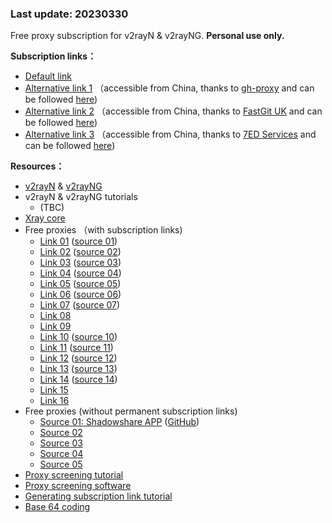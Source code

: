 ### Last update: 20230330

Free proxy subscription for v2rayN & v2rayNG. **Personal use only.**


**Subscription links：**
+ [Default link](https://raw.githubusercontent.com/bj-wang/Free-nodes/main/Free-proxies-BW.txt)
+ [Alternative link 1](https://ghproxy.com/https://raw.githubusercontent.com/bj-wang/Free-nodes/main/Free-proxies-BW.txt) （accessible from China, thanks to [gh-proxy](https://ghproxy.com/) and can be followed [here](https://github.com/hunshcn/gh-proxy))
+ [Alternative link 2](https://raw.fastgit.org/bj-wang/Free-nodes/main/Free-proxies-BW.txt) （accessible from China, thanks to [FastGit UK](https://doc.fastgit.org/zh-cn/guide.html#%E5%AF%B9%E4%BA%8E-raw-%E7%9A%84%E4%BB%A3%E7%90%86) and can be followed [here](https://github.com/fastgitorg/document))
+ [Alternative link 3](https://raw.githubusercontents.com/bj-wang/Free-nodes/main/Free-proxies-BW.txt) （accessible from China, thanks to [7ED Services](https://www.7ed.net/start/raw-cdn.html) and can be followed [here](https://github.com/7ednet/yard/discussions))

**Resources：**
+ [v2rayN](https://github.com/2dust/v2rayN) & [v2rayNG](https://github.com/2dust/v2rayNG)
+ v2rayN & v2rayNG tutorials
  + (TBC)
+ [Xray core](https://github.com/XTLS/Xray-core)
+ Free proxies （with subscription links)
  + [Link 01](https://free.iam7.tk/clash/proxies) ([source 01](https://free.iam7.tk/))
  + [Link 02](https://proxy.yugogo.xyz/clash/proxies) ([source 02](https://proxy.yugogo.xyz/))
  + [Link 03](http://47.87.172.191:8080/clash/proxies) ([source 03](http://47.87.172.191:8080/))
  + [Link 04](http://1.14.59.143:12580/clash/proxies) ([source 04](http://1.14.59.143:12580/))
  + [Link 05](https://pc.adlionvm.tk/clash/proxies) ([source 05](https://pc.adlionvm.tk/))
  + [Link 06](https://sub.pmsub.me/base64) ([source 06](https://pmsub.me/))
  + [Link 07](http://168.138.45.251/clash/proxies) ([source 07](http://168.138.45.251/))
  + [Link 08](https://sub.sharecentre.online/sub)
  + [Link 09](https://sub.cloudflare.quest)
  + [Link 10](https://raw.githubusercontent.com/ermaozi/get_subscribe/main/subscribe/v2ray.txt) ([source 10](https://github.com/ermaozi/get_subscribe))
  + [Link 11](https://raw.fastgit.org/freefq/free/master/v2) ([source 11](https://github.com/freefq/free))
  + [Link 12](https://raw.githubusercontent.com/Jsnzkpg/Jsnzkpg/Jsnzkpg/Jsnzkpg) ([source 12](https://github.com/Jsnzkpg/Jsnzkpg))
  + [Link 13](https://raw.githubusercontent.com/aiboboxx/v2rayfree/main/v2) ([source 13](https://github.com/aiboboxx/v2rayfree))
  + [Link 14](https://kxswa.tk/v2ray) ([source 14](https://github.com/kxswa/k))
  + [Link 15](https://freefq.neocities.org/free.txt)
  + [Link 16](https://nuo.jaywsn.top/V2ray)
+ Free proxies (without permanent subscription links)
  + [Source 01: Shadowshare APP](https://shadowshare.v2cross.com/) ([GitHub](https://github.com/Pawdroid/Free-servers))
  + [Source 02](https://github.com/mianfeifq/share)
  + [Source 03](https://github.com/Fukki-Z/nodefree)
  + [Source 04](https://github.com/Pawdroid/Free-servers)
  + [Source 05](https://github.com/FiFier/v2rayShare)
+ [Proxy screening tutorial](https://bulianglin.com/archives/nodescatch.html)
+ [Proxy screening software](https://github.com/bulianglin/demo)
+ [Generating subscription link tutorial](https://blog.csdn.net/yulupaopao/article/details/115077709)
+ [Base 64 coding](https://tool.oschina.net/encrypt?type=3)
